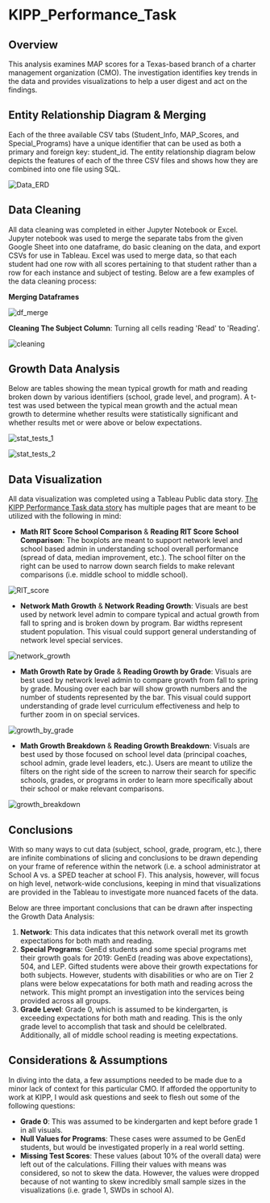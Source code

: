 # KIPP_Performance_Task

## Overview
This analysis examines MAP scores for a Texas-based branch of a charter management organization (CMO). The investigation identifies key trends in the data and provides visualizations to help a user digest and act on the findings. 

## Entity Relationship Diagram & Merging
Each of the three available CSV tabs (Student_Info, MAP_Scores, and Special_Programs) have a unique identifier that can be used as both a primary and foreign key: student_id. The entity relationship diagram below depicts the features of each of the three CSV files and shows how they are combined into one file using SQL. 

![Data_ERD](Images/Data_ERD.png)

## Data Cleaning
All data cleaning was completed in either Jupyter Notebook or Excel. Jupyter notebook was used to merge the separate tabs from the given Google Sheet into one dataframe, do basic cleaning on the data, and export CSVs for use in Tableau. Excel was used to merge data, so that each student had one row with all scores pertaining to that student rather than a row for each instance and subject of testing. Below are a few examples of the data cleaning process: 

**Merging Dataframes**

![df_merge](Images/df_merge.png)

**Cleaning The Subject Column**: Turning all cells reading 'Read' to 'Reading'.

![cleaning](Images/cleaning.png)

## Growth Data Analysis
Below are tables showing the mean typical growth for math and reading broken down by various identifiers (school, grade level, and program). A t-test was used between the typical mean growth and the actual mean growth to determine whether results were statistically significant and whether results met or were above or below expectations. 

![stat_tests_1](Images/stat_tests_1.png)

![stat_tests_2](Images/stat_tests_2.png)

## Data Visualization
All data visualization was completed using a Tableau Public data story. [The KIPP Performance Task data story](https://public.tableau.com/app/profile/amanda.palenchar/viz/KIPPPerformanceTask/KIPPMAPsResults) has multiple pages that are meant to be utilized with the following in mind: 

- **Math RIT Score School Comparison** & **Reading RIT Score School Comparison**: The boxplots are meant to support network level and school based admin in understanding school overall performance (spread of data, median improvement, etc.). The school filter on the right can be used to narrow down search fields to make relevant comparisons (i.e. middle school to middle school).

![RIT_score](Images/RIT_score.png)

- **Network Math Growth** & **Network Reading Growth**: Visuals are best used by network level admin to compare typical and actual growth from fall to spring and is broken down by program. Bar widths represent student population. This visual could support general understanding of network level special services.

![network_growth](Images/network_growth.png)

- **Math Growth Rate by Grade** & **Reading Growth by Grade**: Visuals are best used by network level admin to compare growth from fall to spring by grade. Mousing over each bar will show growth numbers and the number of students represented by the bar. This visual could support understanding of grade level curriculum effectiveness and help to further zoom in on special services.

![growth_by_grade](Images/growth_by_grade.png)

- **Math Growth Breakdown** & **Reading Growth Breakdown**: Visuals are best used by those focused on school level data (principal coaches, school admin, grade level leaders, etc.). Users are meant to utilize the filters on the right side of the screen to narrow their search for specific schools, grades, or programs in order to learn more specifically about their school or make relevant comparisons.

![growth_breakdown](Images/growth_breakdown.png)

## Conclusions
With so many ways to cut data (subject, school, grade, program, etc.), there are infinite combinations of slicing and conclusions to be drawn depending on your frame of reference within the network (i.e. a school administrator at School A vs. a SPED teacher at school F). This analysis, however, will focus on high level, network-wide conclusions, keeping in mind that visualizations are provided in the Tableau to investigate more nuanced facets of the data.

Below are three important conclusions that can be drawn after inspecting the Growth Data Analysis: 
1. **Network**: This data indicates that this network overall met its growth expectations for both math and reading. 
2. **Special Programs**: GenEd students and some special programs met their growth goals for 2019: GenEd (reading was above expectations), 504, and LEP. Gifted students were above their growth expectations for both subjects. However, students with disabilities or who are on Tier 2 plans were below expecatations for both math and reading across the network. This might prompt an investigation into the services being provided across all groups.
3. **Grade Level**: Grade 0, which is assumed to be kindergarten, is exceeding expectations for both math and reading. This is the only grade level to accomplish that task and should be celelbrated. Additionally, all of middle school reading is meeting expectations.  

## Considerations & Assumptions
In diving into the data, a few assumptions needed to be made due to a minor lack of context for this particular CMO. If afforded the opportunity to work at KIPP, I would ask questions and seek to flesh out some of the following questions: 
- **Grade 0**: This was assumed to be kindergarten and kept before grade 1 in all visuals.
- **Null Values for Programs**: These cases were assumed to be GenEd students, but would be investigated properly in a real world setting. 
- **Missing Test Scores**: These values (about 10% of the overall data) were left out of the calculations. Filling their values with means was considered, so not to skew the data. However, the values were dropped because of not wanting to skew incredibly small sample sizes in the visualizations (i.e. grade 1, SWDs in school A). 
